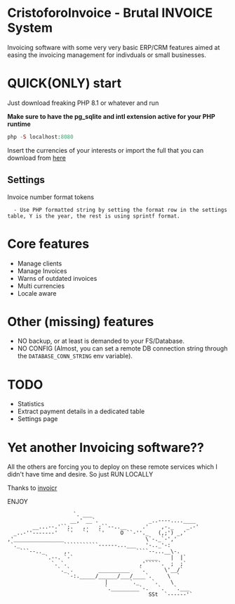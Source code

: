 # CristoforoInvoice - Brutal INVOICE System
Invoicing software with some very very basic ERP/CRM features aimed at easing the invoicing management for indivduals or small businesses.

# QUICK(ONLY) start
Just download freaking PHP 8.1 or whatever and run

**Make sure to have the pg_sqlite and intl extension active for your PHP runtime**

```php
php -S localhost:8080
```

Insert the currencies of your interests or import the full that you can download from [here](https://github.com/vijinho/ISO-Country-Data/blob/master/currencies.csv)

## Settings
Invoice number format tokens
```
  - Use PHP formatted string by setting the format row in the settings table, Y is the year, the rest is using sprintf format.
```
# Core features
- Manage clients
- Manage Invoices
- Warns of outdated invoices
- Multi currencies
- Locale aware

# Other (missing) features
- NO backup, or at least is demanded to your FS/Database.
- NO CONFIG (Almost, you can set a remote DB connection string through the `DATABASE_CONN_STRING` env variable).



# TODO

- Statistics
- Extract payment details in a dedicated table
- Settings page


# Yet another Invoicing software??
All the others are forcing you to deploy on these remote services which I didn't have time and desire. So just RUN LOCALLY

Thanks to [invoicr](https://github.com/code-boxx/invoicr/tree/master)

ENJOY

```
                     `. ___
                    __,' __`.                _..----....____
        __...--.'``;.   ,.   ;``--..__     .'    ,-._    _.-'
  _..-''-------'   `'   `'   `'     O ``-''._   (,;') _,'
,'________________                          \`-._`-','
 `._              ```````````------...___   '-.._'-:
    ```--.._      ,.                     ````--...__\-.
            `.--. `-`                       ____    |  |`
              `. `.                       ,'`````.  ;  ;`
                `._`.        __________   `.      \'__/`
                   `-:._____/______/___/____`.     \  `
                               |       `._    `.    \
                               `._________`-.   `.   `.___
                                             SSt  `------'`
```
